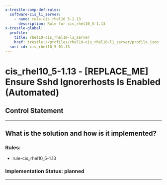 ```yaml
---
x-trestle-comp-def-rules:
  software-cis_l1_server:
    - name: rule-cis_rhel10_5-1.13
      description: Rule for cis_rhel10_5-1.13
x-trestle-global:
  profile:
    title: rhel10-cis_rhel10-l1_server
    href: trestle://profiles/rhel10-cis_rhel10-l1_server/profile.json
  sort-id: cis_rhel10_5-01.13
---
```


# cis_rhel10_5-1.13 - \[REPLACE_ME\] Ensure Sshd Ignorerhosts Is Enabled (Automated)

## Control Statement

______________________________________________________________________

## What is the solution and how is it implemented?

<!-- For implementation status enter one of: implemented, partial, planned, alternative, not-applicable -->

<!-- Note that the list of rules under ### Rules: is read-only and changes will not be captured after assembly to JSON -->

<!-- Add control implementation description here for control: cis_rhel10_5-1.13 -->

### Rules:

  - rule-cis_rhel10_5-1.13

### Implementation Status: planned

______________________________________________________________________
